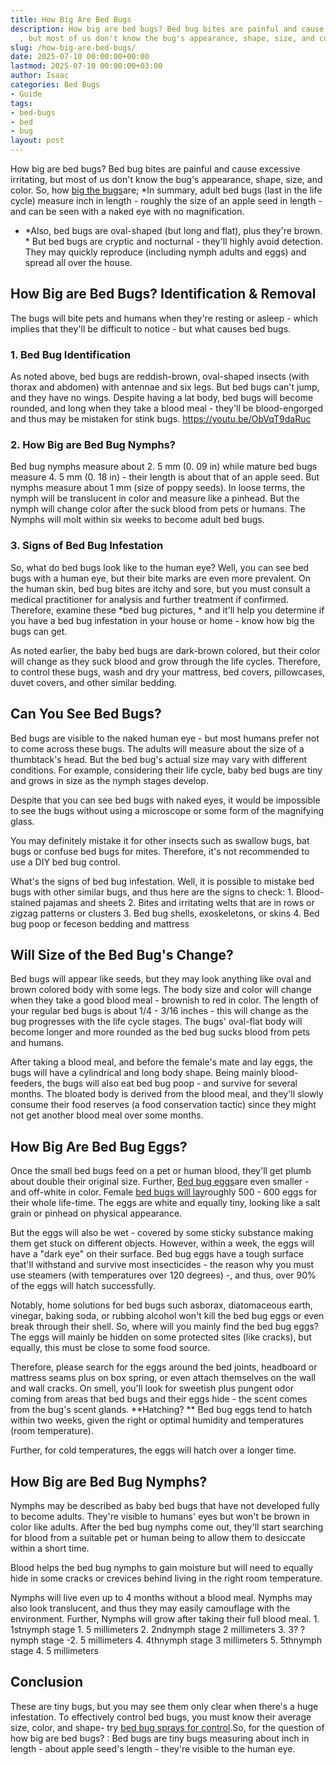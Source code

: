 ```yaml
---
title: How Big Are Bed Bugs
description: How big are bed bugs? Bed bug bites are painful and cause excessive irritating
  , but most of us don't know the bug's appearance, shape, size, and color. So,...
slug: /how-big-are-bed-bugs/
date: 2025-07-10 00:00:00+00:00
lastmod: 2025-07-10 00:00:00+03:00
author: Isaac
categories: Bed Bugs
- Guide
tags:
- bed-bugs
- bed
- bug
layout: post
---
```

How big are bed bugs? Bed bug bites are painful and cause excessive irritating, but most of us don't know the bug's appearance, shape, size, and color. So, how [big the bugs](https://www.epa.gov/bedbugs/[bed-bugs](https://pestpolicy.com/bed-bug-bites-vs-mosquito-bites/)-appearance-and-life-cycle)are; *In summary, adult bed bugs (last in the life cycle) measure inch in length - roughly the size of an apple seed in length - and can be seen with a naked eye with no magnification.

* *Also, bed bugs are oval-shaped (but long and flat), plus they're brown. * But bed bugs are cryptic and nocturnal - they'll highly avoid detection. They may quickly reproduce (including nymph adults and eggs) and spread all over the house.

##  How Big are Bed Bugs? Identification & Removal

The bugs will bite pets and humans when they're resting or asleep - which implies that they'll be difficult to notice - but what causes bed bugs.

###  1. Bed Bug Identification

As noted above, bed bugs are reddish-brown, oval-shaped insects (with thorax and abdomen) with antennae and six legs. But bed bugs can't jump, and they have no wings. Despite having a lat body, bed bugs will become rounded, and long when they take a blood meal - they'll be blood-engorged and thus may be mistaken for stink bugs. https://youtu.be/ObVqT9daRuc

###  2. How Big are Bed Bug Nymphs?

Bed bug nymphs measure about 2. 5 mm (0. 09 in) while mature bed bugs measure 4. 5 mm (0. 18 in) - their length is about that of an apple seed. But nymphs measure about 1 mm (size of poppy seeds). In loose terms, the nymph will be translucent in color and measure like a pinhead. But the nymph will change color after the suck blood from pets or humans. The Nymphs will molt within six weeks to become adult bed bugs.

###  3. Signs of Bed Bug Infestation

So, what do bed bugs look like to the human eye? Well, you can see bed bugs with a human eye, but their bite marks are even more prevalent. On the human skin, bed bug bites are itchy and sore, but you must consult a medical practitioner for analysis and further treatment if confirmed. Therefore, examine these *bed bug pictures, * and it'll help you determine if you have a bed bug infestation in your house or home - know how big the bugs can get.

As noted earlier, the baby bed bugs are dark-brown colored, but their color will change as they suck blood and grow through the life cycles. Therefore, to control these bugs, wash and dry your mattress, bed covers, pillowcases, duvet covers, and other similar bedding.

##  Can You See Bed Bugs?

Bed bugs are visible to the naked human eye - but most humans prefer not to come across these bugs. The adults will measure about the size of a thumbtack's head. But the bed bug's actual size may vary with different conditions. For example, considering their life cycle, baby bed bugs are tiny and grows in size as the nymph stages develop.

Despite that you can see bed bugs with naked eyes, it would be impossible to see the bugs without using a microscope or some form of the magnifying glass.

You may definitely mistake it for other insects such as swallow bugs, bat bugs or confuse bed bugs for mites. Therefore, it's not recommended to use a DIY bed bug control.

What's the signs of bed bug infestation. Well, it is possible to mistake bed bugs with other similar bugs, and thus here are the signs to check: 1. Blood-stained pajamas and sheets 2. Bites and irritating welts that are in rows or zigzag patterns or clusters 3. Bed bug shells, exoskeletons, or skins 4. Bed bug poop or feceson bedding and mattress

##  Will Size of the Bed Bug's Change?

Bed bugs will appear like seeds, but they may look anything like oval and brown colored body with some legs. The body size and color will change when they take a good blood meal - brownish to red in color. The length of your regular bed bugs is about 1/4 - 3/16 inches - this will change as the bug progresses with the life cycle stages. The bugs' oval-flat body will become longer and more rounded as the bed bug sucks blood from pets and humans.

After taking a blood meal, and before the female's mate and lay eggs, the bugs will have a cylindrical and long body shape. Being mainly blood-feeders, the bugs will also eat bed bug poop - and survive for several months. The bloated body is derived from the blood meal, and they'll slowly consume their food reserves (a food conservation tactic) since they might not get another blood meal over some months.

##  How Big Are Bed Bug Eggs?

Once the small bed bugs feed on a pet or human blood, they'll get plumb about double their original size. Further, [Bed bug eggs](https://pestpolicy.com/bed-bug-eggs/)are even smaller - and off-white in color. Female [bed bugs will lay](https://pestpolicy.com/how-to-kill-bed-bug-eggs/)roughly 500 - 600 eggs for their whole life-time. The eggs are white and equally tiny, looking like a salt grain or pinhead on physical appearance.

But the eggs will also be wet - covered by some sticky substance making them get stuck on different objects. However, within a week, the eggs will have a "dark eye" on their surface. Bed bug eggs have a tough surface that'll withstand and survive most insecticides - the reason why you must use steamers (with temperatures over 120 degrees) -, and thus, over 90% of the eggs will hatch successfully.

Notably, home solutions for bed bugs such asborax, diatomaceous earth, vinegar, baking soda, or rubbing alcohol won't kill the bed bug eggs or even break through their shell. So, where will you mainly find the bed bug eggs? The eggs will mainly be hidden on some protected sites (like cracks), but equally, this must be close to some food source.

Therefore, please search for the eggs around the bed joints, headboard or mattress seams plus on box spring, or even attach themselves on the wall and wall cracks. On smell, you'll look for sweetish plus pungent odor coming from areas that bed bugs and their eggs hide - the scent comes from the bug's scent glands. **Hatching? ** Bed bug eggs tend to hatch within two weeks, given the right or optimal humidity and temperatures (room temperature).

Further, for cold temperatures, the eggs will hatch over a longer time.

##  How Big are Bed Bug Nymphs?

Nymphs may be described as baby bed bugs that have not developed fully to become adults. They're visible to humans' eyes but won't be brown in color like adults. After the bed bug nymphs come out, they'll start searching for blood from a suitable pet or human being to allow them to desiccate within a short time.

Blood helps the bed bug nymphs to gain moisture but will need to equally hide in some cracks or crevices behind living in the right room temperature.

Nymphs will live even up to 4 months without a blood meal. Nymphs may also look translucent, and thus they may easily camouflage with the environment. Further, Nymphs will grow after taking their full blood meal. 1. 1stnymph stage 1. 5 millimeters 2. 2ndnymph stage 2 millimeters 3. 3? ? nymph stage -2. 5 millimeters 4. 4thnymph stage 3 millimeters 5. 5thnymph stage 4. 5 millimeters

##  Conclusion

These are tiny bugs, but you may see them only clear when there's a huge infestation. To effectively control bed bugs, you must know their average size, color, and shape- try [bed bug sprays for control](https://pestpolicy.com/best-bed-bug-spray/).So, for the question of how big are bed bugs? : Bed bugs are tiny bugs measuring about inch in length - about apple seed's length - they're visible to the human eye.